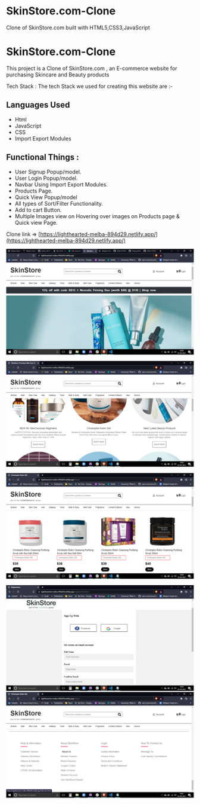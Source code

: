 # SkinStore.com-Clone
Clone of SkinStore.com built with HTML5,CSS3,JavaScript

# SkinStore.com-Clone

This project is a Clone of SkinStore.com , an E-commerce website for purchasing Skincare and Beauty products

Tech Stack : The tech Stack we used for creating this website are :-

## Languages Used

- Html
- JavaScript
- CSS
- Import Export Modules

## Functional Things :

- User Signup Popup/model.
- User Login Popup/model.
- Navbar Using Import Export Modules.
- Products Page.
- Quick View Popup/model
- All types of Sort/Filter Functionality.
- Add to cart Button.
- Multiple Images view on Hovering over images on Products page & Quick view Page.


Clone link => [https://lighthearted-melba-894d29.netlify.app/](https://lighthearted-melba-894d29.netlify.app/)


![App Screenshot](./Images/Skinstore.png)

![App Screenshot](./Images/image2.png)

![App Screenshot](./Images/image3.png)

![App Screenshot](./Images/image4.png)
![App Screenshot](./Images/image5.png)
